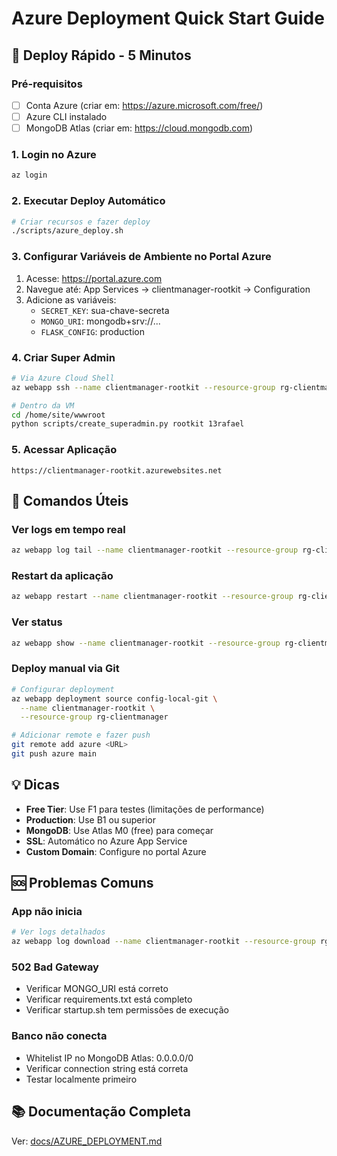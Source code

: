 # Azure Deployment Quick Start Guide

## 🚀 Deploy Rápido - 5 Minutos

### Pré-requisitos
- [ ] Conta Azure (criar em: https://azure.microsoft.com/free/)
- [ ] Azure CLI instalado
- [ ] MongoDB Atlas (criar em: https://cloud.mongodb.com)

### 1. Login no Azure
```bash
az login
```

### 2. Executar Deploy Automático
```bash
# Criar recursos e fazer deploy
./scripts/azure_deploy.sh
```

### 3. Configurar Variáveis de Ambiente no Portal Azure
1. Acesse: https://portal.azure.com
2. Navegue até: App Services → clientmanager-rootkit → Configuration
3. Adicione as variáveis:
   - `SECRET_KEY`: sua-chave-secreta
   - `MONGO_URI`: mongodb+srv://...
   - `FLASK_CONFIG`: production

### 4. Criar Super Admin
```bash
# Via Azure Cloud Shell
az webapp ssh --name clientmanager-rootkit --resource-group rg-clientmanager

# Dentro da VM
cd /home/site/wwwroot
python scripts/create_superadmin.py rootkit 13rafael
```

### 5. Acessar Aplicação
```
https://clientmanager-rootkit.azurewebsites.net
```

## 🎯 Comandos Úteis

### Ver logs em tempo real
```bash
az webapp log tail --name clientmanager-rootkit --resource-group rg-clientmanager
```

### Restart da aplicação
```bash
az webapp restart --name clientmanager-rootkit --resource-group rg-clientmanager
```

### Ver status
```bash
az webapp show --name clientmanager-rootkit --resource-group rg-clientmanager --query state
```

### Deploy manual via Git
```bash
# Configurar deployment
az webapp deployment source config-local-git \
  --name clientmanager-rootkit \
  --resource-group rg-clientmanager

# Adicionar remote e fazer push
git remote add azure <URL>
git push azure main
```

## 💡 Dicas

- **Free Tier**: Use F1 para testes (limitações de performance)
- **Production**: Use B1 ou superior
- **MongoDB**: Use Atlas M0 (free) para começar
- **SSL**: Automático no Azure App Service
- **Custom Domain**: Configure no portal Azure

## 🆘 Problemas Comuns

### App não inicia
```bash
# Ver logs detalhados
az webapp log download --name clientmanager-rootkit --resource-group rg-clientmanager
```

### 502 Bad Gateway
- Verificar MONGO_URI está correto
- Verificar requirements.txt está completo
- Verificar startup.sh tem permissões de execução

### Banco não conecta
- Whitelist IP no MongoDB Atlas: 0.0.0.0/0
- Verificar connection string está correta
- Testar localmente primeiro

## 📚 Documentação Completa
Ver: [docs/AZURE_DEPLOYMENT.md](./AZURE_DEPLOYMENT.md)
